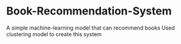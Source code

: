# Book-Recommendation-System
A simple machine-learning model that can recommend books
Used clustering model to create this system
